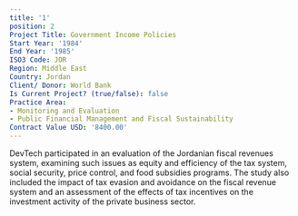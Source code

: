```yaml
---
title: '1'
position: 2
Project Title: Government Income Policies
Start Year: '1984'
End Year: '1985'
ISO3 Code: JOR
Region: Middle East
Country: Jordan
Client/ Donor: World Bank
Is Current Project? (true/false): false
Practice Area:
- Monitoring and Evaluation
- Public Financial Management and Fiscal Sustainability
Contract Value USD: '8400.00'
---
```


DevTech participated in an evaluation of the Jordanian fiscal revenues system, examining such issues as equity and efficiency of the tax system, social security, price control, and food subsidies programs. The study also included the impact of tax evasion and avoidance on the fiscal revenue system and an assessment of the effects of tax incentives on the investment activity of the private business sector.
